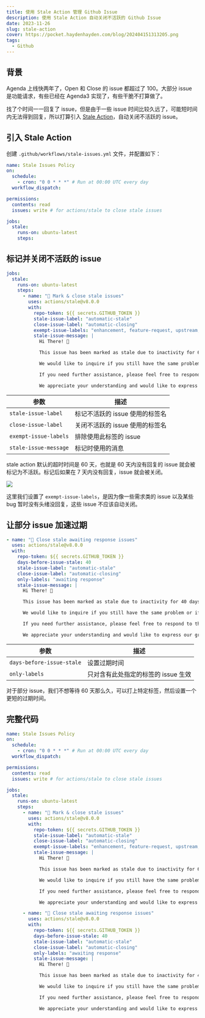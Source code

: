 ```yaml
---
title: 使用 Stale Action 管理 Github Issue
description: 使用 Stale Action 自动关闭不活跃的 Github Issue
date: 2023-11-26
slug: stale-action
cover: https://pocket.haydenhayden.com/blog/202404151313205.png
tags:
  - Github
---
```




## 背景

Agenda 上线快两年了，Open 和 Close 的 issue 都超过了 100。大部分 issue 是功能请求，有些已经在 Agenda3 实现了，有些干脆不打算做了。

找了个时间一一回复了 issue，但是由于一些 issue 时间比较久远了，可能短时间内无法得到回复，所以打算引入 [Stale Action](https://github.com/actions/stale)，自动关闭不活跃的 issue。

## 引入 Stale Action

创建 `.github/workflows/stale-issues.yml` 文件，并配置如下：

```yaml
name: Stale Issues Policy
on:
  schedule:
    - cron: "0 0 * * *" # Run at 00:00 UTC every day
  workflow_dispatch:

permissions:
  contents: read
  issues: write # for actions/stale to close stale issues

jobs:
  stale:
    runs-on: ubuntu-latest
    steps:
```

## 标记并关闭不活跃的 issue

```yaml
jobs:
  stale:
    runs-on: ubuntu-latest
    steps:
      - name: "🧹 Mark & close stale issues"
        uses: actions/stale@v8.0.0
        with:
          repo-token: ${{ secrets.GITHUB_TOKEN }}
          stale-issue-label: "automatic-stale"
          close-issue-label: "automatic-closing"
          exempt-issue-labels: "enhancement, feature-request, upstream, hold"
          stale-issue-message: |
            Hi There! 👋

            This issue has been marked as stale due to inactivity for 60 days.

            We would like to inquire if you still have the same problem or if it has been resolved.

            If you need further assistance, please feel free to respond to this comment within the next 7 days. Otherwise, the issue will be automatically closed.

            We appreciate your understanding and would like to express our gratitude for your contribution to Agenda. Thank you for your support. 🙏
```

| 参数                  | 描述                            |
| --------------------- | ------------------------------- |
| `stale-issue-label`   | 标记不活跃的 issue 使用的标签名 |
| `close-issue-label`   | 关闭不活跃的 issue 使用的标签名 |
| `exempt-issue-labels` | 排除使用此标签的 issue          |
| `stale-issue-message` | 标记时使用的消息                |

stale action 默认的超时时间是 60 天，也就是 60 天内没有回复的 issue 就会被标记为不活跃。标记后如果在 7 天内没有回复，issue 就会被关闭。

![](https://pocket.haydenhayden.com/blog/202311262048283.png)

这里我们设置了 `exempt-issue-labels`，是因为像一些需求类的 issue 以及某些 bug 暂时没有头绪没回复，这些 issue 不应该自动关闭。

## 让部分 issue 加速过期

```yaml
- name: "🧹 Close stale awaiting response issues"
  uses: actions/stale@v8.0.0
  with:
    repo-token: ${{ secrets.GITHUB_TOKEN }}
    days-before-issue-stale: 40
    stale-issue-label: "automatic-stale"
    close-issue-label: "automatic-closing"
    only-labels: "awaiting response"
    stale-issue-message: |
      Hi There! 👋

      This issue has been marked as stale due to inactivity for 40 days.

      We would like to inquire if you still have the same problem or if it has been resolved.

      If you need further assistance, please feel free to respond to this comment within the next 7 days. Otherwise, the issue will be automatically closed.

      We appreciate your understanding and would like to express our gratitude for your contribution to Agenda. Thank you for your support. 🙏
```

| 参数                      | 描述                                |
| ------------------------- | ----------------------------------- |
| `days-before-issue-stale` | 设置过期时间                        |
| `only-labels`             | 只对含有此处指定的标签的 issue 生效 |

对于部分 issue，我们不想等待 60 天那么久，可以打上特定标签，然后设置一个更短的过期时间。

## 完整代码

```yaml
name: Stale Issues Policy
on:
  schedule:
    - cron: "0 0 * * *" # Run at 00:00 UTC every day
  workflow_dispatch:

permissions:
  contents: read
  issues: write # for actions/stale to close stale issues

jobs:
  stale:
    runs-on: ubuntu-latest
    steps:
      - name: "🧹 Mark & close stale issues"
        uses: actions/stale@v8.0.0
        with:
          repo-token: ${{ secrets.GITHUB_TOKEN }}
          stale-issue-label: "automatic-stale"
          close-issue-label: "automatic-closing"
          exempt-issue-labels: "enhancement, feature-request, upstream, hold"
          stale-issue-message: |
            Hi There! 👋

            This issue has been marked as stale due to inactivity for 60 days.

            We would like to inquire if you still have the same problem or if it has been resolved.

            If you need further assistance, please feel free to respond to this comment within the next 7 days. Otherwise, the issue will be automatically closed.

            We appreciate your understanding and would like to express our gratitude for your contribution to Agenda. Thank you for your support. 🙏

      - name: "🧹 Close stale awaiting response issues"
        uses: actions/stale@v8.0.0
        with:
          repo-token: ${{ secrets.GITHUB_TOKEN }}
          days-before-issue-stale: 40
          stale-issue-label: "automatic-stale"
          close-issue-label: "automatic-closing"
          only-labels: "awaiting response"
          stale-issue-message: |
            Hi There! 👋

            This issue has been marked as stale due to inactivity for 40 days.

            We would like to inquire if you still have the same problem or if it has been resolved.

            If you need further assistance, please feel free to respond to this comment within the next 7 days. Otherwise, the issue will be automatically closed.

            We appreciate your understanding and would like to express our gratitude for your contribution to Agenda. Thank you for your support. 🙏
```
